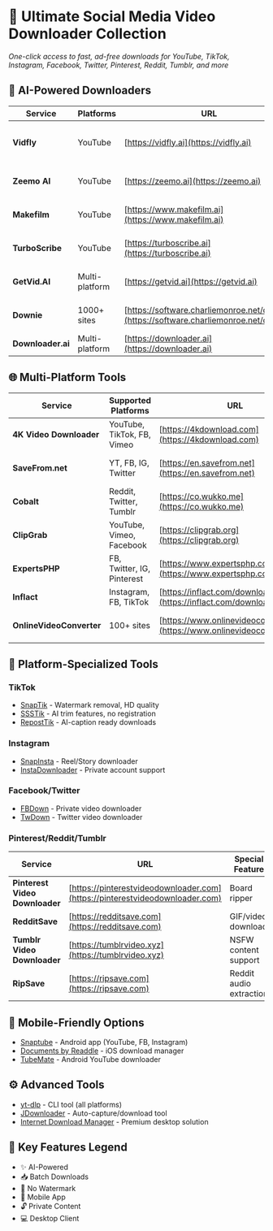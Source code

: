 # 🚀 Ultimate Social Media Video Downloader Collection
*One-click access to fast, ad-free downloads for YouTube, TikTok, Instagram, Facebook, Twitter, Pinterest, Reddit, Tumblr, and more*

## 🧠 AI-Powered Downloaders
| Service | Platforms | URL | Highlights |
|---------|-----------|-----|------------|
| **Vidfly** | YouTube | [https://vidfly.ai](https://vidfly.ai) | Ad-free HD downloads, device-friendly |
| **Zeemo AI** | YouTube | [https://zeemo.ai](https://zeemo.ai) | Download + editing tools, no restrictions |
| **Makefilm** | YouTube | [https://www.makefilm.ai](https://www.makefilm.ai) | Watermark-free 4K downloads |
| **TurboScribe** | YouTube | [https://turboscribe.ai](https://turboscribe.ai) | Video download + AI transcription |
| **GetVid.AI** | Multi-platform | [https://getvid.ai](https://getvid.ai) | HD downloads with subtitle support |
| **Downie** | 1000+ sites | [https://software.charliemonroe.net/downie](https://software.charliemonroe.net/downie) | Premium AI enhancements (free trial) |
| **Downloader.ai** | Multi-platform | [https://downloader.ai](https://downloader.ai) | AI-powered video analysis |

## 🌐 Multi-Platform Tools
| Service | Supported Platforms | URL | Highlights |
|---------|---------------------|-----|------------|
| **4K Video Downloader** | YouTube, TikTok, FB, Vimeo | [https://4kdownload.com](https://4kdownload.com) | 8K support, batch downloads |
| **SaveFrom.net** | YT, FB, IG, Twitter | [https://en.savefrom.net](https://en.savefrom.net) | Browser extension available |
| **Cobalt** | Reddit, Twitter, Tumblr | [https://co.wukko.me](https://co.wukko.me) | Open-source, no tracking |
| **ClipGrab** | YouTube, Vimeo, Facebook | [https://clipgrab.org](https://clipgrab.org) | Desktop app, format conversion |
| **ExpertsPHP** | FB, Twitter, IG, Pinterest | [https://www.expertsphp.com](https://www.expertsphp.com) | Direct URL parsing |
| **Inflact** | Instagram, FB, TikTok | [https://inflact.com/downloader](https://inflact.com/downloader) | Story/Reel downloader |
| **OnlineVideoConverter** | 100+ sites | [https://www.onlinevideoconverter.pro](https://www.onlinevideoconverter.pro) | Cloud-based, no install |

## 📌 Platform-Specialized Tools
### TikTok
- [SnapTik](https://snaptik.app) - Watermark removal, HD quality
- [SSSTik](https://ssstik.io) - AI trim features, no registration
- [RepostTik](https://reposttik.com) - AI-caption ready downloads

### Instagram
- [SnapInsta](https://snapinsta.app) - Reel/Story downloader
- [InstaDownloader](https://instadownloader.io) - Private account support

### Facebook/Twitter
- [FBDown](https://fbdown.net) - Private video downloader
- [TwDown](https://twdown.net) - Twitter video downloader

### Pinterest/Reddit/Tumblr
| Service | URL | Special Feature |
|---------|-----|-----------------|
| **Pinterest Video Downloader** | [https://pinterestvideodownloader.com](https://pinterestvideodownloader.com) | Board ripper |
| **RedditSave** | [https://redditsave.com](https://redditsave.com) | GIF/video download |
| **Tumblr Video Downloader** | [https://tumblrvideo.xyz](https://tumblrvideo.xyz) | NSFW content support |
| **RipSave** | [https://ripsave.com](https://ripsave.com) | Reddit audio extraction |

## 📱 Mobile-Friendly Options
- [Snaptube](https://www.snaptubeapp.com) - Android app (YouTube, FB, Instagram)
- [Documents by Readdle](https://readdle.com/documents) - iOS download manager
- [TubeMate](https://tubemate.net) - Android YouTube downloader

## ⚙️ Advanced Tools
- [yt-dlp](https://github.com/yt-dlp/yt-dlp) - CLI tool (all platforms)
- [JDownloader](https://jdownloader.org) - Auto-capture/download tool
- [Internet Download Manager](https://internetdownloadmanager.com) - Premium desktop solution

## 🔑 Key Features Legend
- ✨ AI-Powered
- 📥 Batch Downloads
- 🚫 No Watermark
- 📱 Mobile App
- 🔓 Private Content
- 💻 Desktop Client